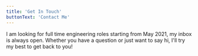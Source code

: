 ```yaml
---
title: 'Get In Touch'
buttonText: 'Contact Me'
---
```


I am looking for full time engineering roles starting from May 2021, my inbox is always open. Whether you have a question or just want to say hi, I'll try my best to get back to you!
